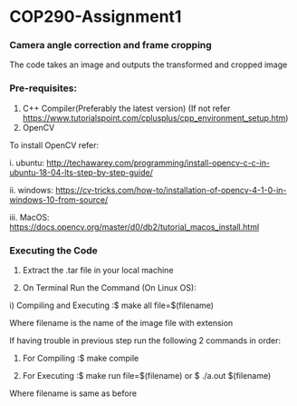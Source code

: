 # COP290-Assignment1

### Camera angle correction and frame cropping

The code takes an image and outputs the transformed and cropped image

### Pre-requisites:
1) C++ Compiler(Preferably the latest version) (If not refer https://www.tutorialspoint.com/cplusplus/cpp_environment_setup.htm)
2) OpenCV

To install OpenCV refer:

i. ubuntu: http://techawarey.com/programming/install-opencv-c-c-in-ubuntu-18-04-lts-step-by-step-guide/

ii. windows: https://cv-tricks.com/how-to/installation-of-opencv-4-1-0-in-windows-10-from-source/

iii. MacOS: https://docs.opencv.org/master/d0/db2/tutorial_macos_install.html

### Executing the Code

1) Extract the .tar file in your local machine

2) On Terminal Run the Command (On Linux OS):

i) Compiling and Executing :$ make all file=$(filename)

Where filename is the name of the image file with extension

If having trouble in previous step run the following 2 commands in order:

1) For Compiling :$ make compile

2) For Executing :$ make run file=$(filename) or $ ./a.out $(filename)

Where filename is same as before

